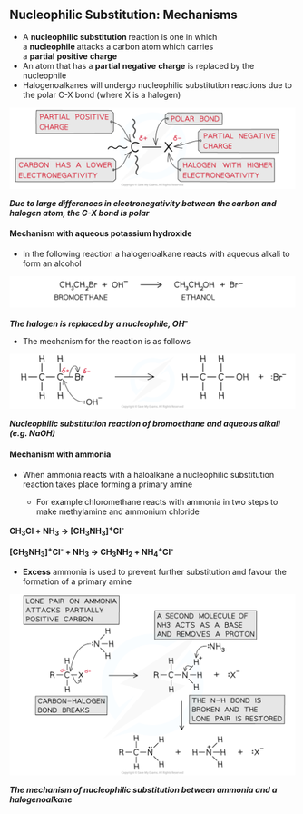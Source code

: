 Nucleophilic Substitution: Mechanisms
-------------------------------------

* A <b>nucleophilic substitution </b>reaction is one in which a <b>nucleophile </b>attacks a carbon atom which carries a <b>partial</b> <b>positive</b> <b>charge</b>
* An atom that has a <b>partial</b> <b>negative</b> <b>charge</b> is replaced by the nucleophile
* Halogenoalkanes will undergo nucleophilic substitution reactions due to the polar C-X bond (where X is a halogen)

![Halogen Compounds Polarity of the C-X bond, downloadable AS & A Level Chemistry revision notes](3.3-Halogen-Compounds-Polarity-of-the-C-X-bond.png)

<i><b>Due to large differences in electronegativity between the carbon and halogen atom, the C-X bond is polar</b></i>

#### Mechanism with aqueous potassium hydroxide

* In the following reaction a halogenoalkane reacts with aqueous alkali to form an alcohol

![Halogen Compounds Electrophilic Substitution by NaOH, downloadable AS & A Level Chemistry revision notes](3.3-Halogen-Compounds-Electrophilic-Substitution-by-NaOH_1.png)

<i><b>The halogen is replaced by a nucleophile, OH</b></i><sup><i><b>–</b></i></sup>

* The mechanism for the reaction is as follows

![](Nucleophilic-substitution-hydroxide-ions-.png)

<i><b>Nucleophilic substitution reaction of bromoethane and aqueous alkali (e.g. NaOH)</b></i>

#### Mechanism with ammonia

* When ammonia reacts with a haloalkane a nucleophilic substitution reaction takes place forming a primary amine

  + For example chloromethane reacts with ammonia in two steps to make methylamine and ammonium chloride

<b>CH</b><sub><b>3</b></sub><b>Cl + NH</b><sub><b>3</b></sub><b> → [CH</b><sub><b>3</b></sub><b>NH</b><sub><b>3</b></sub><b>]</b><sup><b>+</b></sup><b>Cl</b><sup><b>-</b></sup>

<b>[CH</b><sub><b>3</b></sub><b>NH</b><sub><b>3</b></sub><b>]</b><sup><b>+</b></sup><b>Cl</b><sup><b>-</b></sup><b> + NH</b><sub><b>3</b></sub><b> → CH</b><sub><b>3</b></sub><b>NH</b><sub><b>2</b></sub><b> + NH</b><sub><b>4</b></sub><sup><b>+</b></sup><b>Cl</b><sup><b>-</b></sup>

* <b>Excess</b> ammonia is used to prevent further substitution and favour the formation of a primary amine

![Mechanism of Nu substitution making amines, downloadable AS & A Level Chemistry revision notes](7.5.3-Mechanism-of-Nu-substitution-making-amines.png)

<i><b>The mechanism of nucleophilic substitution between ammonia and a halogenoalkane</b></i>